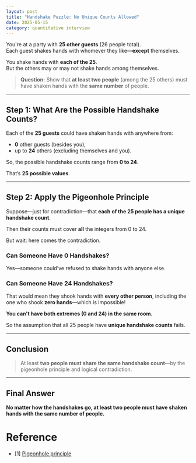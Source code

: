 ```yaml
---
layout: post
title: "Handshake Puzzle: No Unique Counts Allowed"
date: 2025-05-15
category: quantitative interview
---
```


You're at a party with **25 other guests** (26 people total).  
Each guest shakes hands with whomever they like—**except** themselves.

You shake hands with **each of the 25**.  
But the others may or may not shake hands among themselves.

> **Question:** Show that **at least two people** (among the 25 others) must have shaken hands with the **same number** of people.

---

## Step 1: What Are the Possible Handshake Counts?

Each of the **25 guests** could have shaken hands with anywhere from:

- **0** other guests (besides you),
- up to **24** others (excluding themselves and you).

So, the possible handshake counts range from **0 to 24**.

That’s **25 possible values**.

---

## Step 2: Apply the Pigeonhole Principle

Suppose—just for contradiction—that **each of the 25 people has a unique handshake count**.

Then their counts must cover **all** the integers from 0 to 24.

But wait: here comes the contradiction.

### Can Someone Have 0 Handshakes?

Yes—someone could’ve refused to shake hands with anyone else.

### Can Someone Have 24 Handshakes?

That would mean they shook hands with **every other person**, including the one who shook **zero hands**—which is impossible!

**You can't have both extremes (0 and 24) in the same room.**

So the assumption that all 25 people have **unique handshake counts** fails.

---

## Conclusion

> At least **two people must share the same handshake count**—by the pigeonhole principle and logical contradiction.

---

## Final Answer

**No matter how the handshakes go, at least two people must have shaken hands with the same number of people.**

# Reference

* [1] [Pigeonhole principle](https://en.wikipedia.org/wiki/Pigeonhole_principle)
